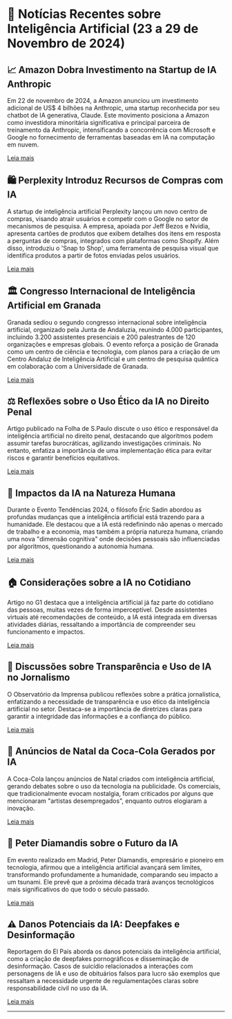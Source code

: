 # 📰 Notícias Recentes sobre Inteligência Artificial (23 a 29 de Novembro de 2024)

## 📈 Amazon Dobra Investimento na Startup de IA Anthropic

Em 22 de novembro de 2024, a Amazon anunciou um investimento adicional de US$ 4 bilhões na Anthropic, uma startup reconhecida por seu chatbot de IA generativa, Claude. Este movimento posiciona a Amazon como investidora minoritária significativa e principal parceira de treinamento da Anthropic, intensificando a concorrência com Microsoft e Google no fornecimento de ferramentas baseadas em IA na computação em nuvem.

[Leia mais](https://www.reuters.com/pt/tecnologia/B2IQQ3ABXVONBLLAQV3YWONK6I-2024-11-22/)

## 🛍️ Perplexity Introduz Recursos de Compras com IA

A startup de inteligência artificial Perplexity lançou um novo centro de compras, visando atrair usuários e competir com o Google no setor de mecanismos de pesquisa. A empresa, apoiada por Jeff Bezos e Nvidia, apresenta cartões de produtos que exibem detalhes dos itens em resposta a perguntas de compras, integrados com plataformas como Shopify. Além disso, introduziu o 'Snap to Shop', uma ferramenta de pesquisa visual que identifica produtos a partir de fotos enviadas pelos usuários.

[Leia mais](https://www.reuters.com/pt/tecnologia/EWSVTRRBEBIKDAFKA7SOILG7SA-2024-11-18/)

## 🏛️ Congresso Internacional de Inteligência Artificial em Granada

Granada sediou o segundo congresso internacional sobre inteligência artificial, organizado pela Junta de Andaluzia, reunindo 4.000 participantes, incluindo 3.200 assistentes presenciais e 200 palestrantes de 120 organizações e empresas globais. O evento reforça a posição de Granada como um centro de ciência e tecnologia, com planos para a criação de um Centro Andaluz de Inteligência Artificial e um centro de pesquisa quântica em colaboração com a Universidade de Granada.

[Leia mais](https://cadenaser.com/andalucia/2024/11/20/el-congreso-de-inteligencia-artificial-y-otro-de-telecomunicaciones-refuerzan-la-granada-la-de-la-ciencia-radio-granada/)

## ⚖️ Reflexões sobre o Uso Ético da IA no Direito Penal

Artigo publicado na Folha de S.Paulo discute o uso ético e responsável da inteligência artificial no direito penal, destacando que algoritmos podem assumir tarefas burocráticas, agilizando investigações criminais. No entanto, enfatiza a importância de uma implementação ética para evitar riscos e garantir benefícios equitativos.

[Leia mais](https://www1.folha.uol.com.br/tec/2024/11/o-uso-etico-e-responsavel-da-inteligencia-artificial-no-direito-penal.shtml)

## 🤖 Impactos da IA na Natureza Humana

Durante o Evento Tendências 2024, o filósofo Éric Sadin abordou as profundas mudanças que a inteligência artificial está trazendo para a humanidade. Ele destacou que a IA está redefinindo não apenas o mercado de trabalho e a economia, mas também a própria natureza humana, criando uma nova "dimensão cognitiva" onde decisões pessoais são influenciadas por algoritmos, questionando a autonomia humana.

[Leia mais](https://elpais.com/proyecto-tendencias/2024-11-11/eric-sadin-filosofo-la-ia-modificara-la-naturaleza-del-ser-humano.html)

## 🏠 Considerações sobre a IA no Cotidiano

Artigo no G1 destaca que a inteligência artificial já faz parte do cotidiano das pessoas, muitas vezes de forma imperceptível. Desde assistentes virtuais até recomendações de conteúdo, a IA está integrada em diversas atividades diárias, ressaltando a importância de compreender seu funcionamento e impactos.

[Leia mais](https://g1.globo.com/pr/parana/especial-publicitario/faculdade-uniguacu/noticia/2024/11/28/a-inteligencia-artificial-faz-parte-do-seu-dia-a-dia-e-voce-nao-percebe.ghtml)

## 📰 Discussões sobre Transparência e Uso de IA no Jornalismo

O Observatório da Imprensa publicou reflexões sobre a prática jornalística, enfatizando a necessidade de transparência e uso ético da inteligência artificial no setor. Destaca-se a importância de diretrizes claras para garantir a integridade das informações e a confiança do público.

[Leia mais](https://www.observatoriodaimprensa.com.br/inteligencia-artificial/pratica-jornalistica-reflexoes-sobre-transparencia-e-o-uso-de-ia/)

## 🎄 Anúncios de Natal da Coca-Cola Gerados por IA

A Coca-Cola lançou anúncios de Natal criados com inteligência artificial, gerando debates sobre o uso da tecnologia na publicidade. Os comerciais, que tradicionalmente evocam nostalgia, foram criticados por alguns que mencionaram "artistas desempregados", enquanto outros elogiaram a inovação.

[Leia mais](https://www1.folha.uol.com.br/folha-topicos/tecnologia/)

## 🌊 Peter Diamandis sobre o Futuro da IA

Em evento realizado em Madrid, Peter Diamandis, empresário e pioneiro em tecnologia, afirmou que a inteligência artificial avançará sem limites, transformando profundamente a humanidade, comparando seu impacto a um tsunami. Ele prevê que a próxima década trará avanços tecnológicos mais significativos do que todo o século passado.

[Leia mais](https://cincodias.elpais.com/companias/2024-11-13/peter-diamandis-la-inteligencia-artificial-barrera-a-la-humanidad-como-un-tsunami.html)

## ⚠️ Danos Potenciais da IA: Deepfakes e Desinformação

Reportagem do El País aborda os danos potenciais da inteligência artificial, como a criação de deepfakes pornográficos e disseminação de desinformação. Casos de suicídio relacionados a interações com personagens de IA e uso de obituários falsos para lucro são exemplos que ressaltam a necessidade urgente de regulamentações claras sobre responsabilidade civil no uso da IA.

[Leia mais](https://elpais.com/tecnologia/2024-10-25/los-danos-de-la-ia-suicidio-aprovechar-la-muerte-de-extranos-crear-deepfakes-pornograficos-y-productos-defectuosos.html)

---
 
